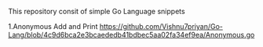 This repository consit of simple Go Language snippets

1.Anonymous Add and Print
https://github.com/Vishnu7priyan/Go-Lang/blob/4c9d6bca2e3bcaededb41bdbec5aa02fa34ef9ea/Anonymous.go
